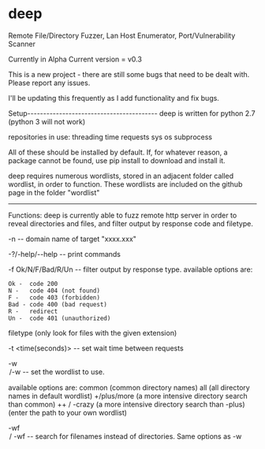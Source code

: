 # deep
Remote File/Directory Fuzzer, Lan Host Enumerator, Port/Vulnerability Scanner

Currently in Alpha
Current version = v0.3

This is a new project - there are still some bugs that need to be dealt with.
Please report any issues.

I'll be updating this frequently as I add functionality and fix bugs.


Setup-----------------------------------------
deep is written for python 2.7 (python 3 will not work)

repositories in use:
  threading
  time
  requests
  sys
  os
  subprocess
  
 All of these should be installed by default.  If, for whatever reason, a package cannot be found, use pip install to download and install it.
 
 deep requires numerous wordlists, stored in an adjacent folder called wordlist, in order to function.
 These wordlists are included on the github page in the folder "wordlist"
 
 ---------------------------------------------------------------------------------------
 
 Functions:
   deep is currently able to fuzz remote http server in order to reveal directories and files, and filter output by response code and filetype.
   
-n <name>  -- domain name of target "xxxx.xxx"

-?/-help/--help  -- print commands

-f  Ok/N/F/Bad/R/Un  -- filter output by response type.
  available options are:

    Ok -  code 200
    N -   code 404 (not found)
    F -   code 403 (forbidden)
    Bad - code 400 (bad request)
    R -   redirect
    Un -  code 401 (unauthorized)

filetype <extension> (only look for files with the given extension)

-t <time(seconds)>  -- set wait time between requests

-w <option>/-w <wordlist>  -- set the wordlist to use.

  available options are:
     common           (common directory names)
     all              (all directory names in default wordlist)
     +/plus/more  (a more intensive directory search than common)
     ++ / -crazy      (a more intensive directory search than -plus)
     <wordlist>        (enter the path to your own wordlist)

-wf <option>/ -wf <wordlist>  -- search for filenames instead of directories.
  Same options as -w
  
  


